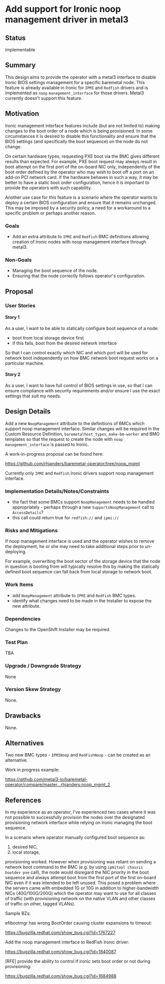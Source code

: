<!--
 This work is licensed under a Creative Commons Attribution 3.0
 Unported License.

 http://creativecommons.org/licenses/by/3.0/legalcode
-->

# Add support for Ironic noop management driver in metal3

## Status

implementable

## Summary

This design aims to provide the operator with a metal3 interface
to disable Ironic BIOS settings management for a specific baremetal node.
This feature is already available in Ironic for `IPMI` and `Redfish` drivers
and is implemented as `noop` `management_interface` for those drivers. Metal3
currently doesn't support this feature.

## Motivation

Ironic management interface features include (but are not limited to) making
changes to the boot order of a node which is being provisioned. In some
circumstances it is desired to disable this functionality and ensure that the
BIOS settings (and specifically the boot sequence) on the node do not change.

On certain hardware types, requesting PXE boot via the BMC gives different
results than expected. For example, PXE boot request may always result in boot
attempt on the first port of the on-board NIC only, independently of the boot
order defined by the operator who may wish to boot off a port on an add-on PCI
network card. If the hardware behaves in such a way, it may be better to have
a static boot order configuration, hence it is important to provide the
operators with such capability.

Another use case for this feature is a scenario where the operator wants to
deploy a certain BIOS configuration and ensure that it remains unchanged.
This may be imposed by a security policy, a need for a workaround to
a specific problem or perhaps another reason.

### Goals

- Add an extra attribute to `IPMI` and `Redfish` BMC definitions allowing
creation of Ironic nodes with noop management interface through metal3.

### Non-Goals

- Managing the boot sequence of the node.
- Ensuring that the node correctly follows operator's configuration.

## Proposal

### User Stories

#### Story 1

As a user, I want to be able to statically configure boot sequence of a node:

- boot from local storage device first
- if this fails, boot from the desired network interface

So that I can control exactly which NIC and which port will be used for
network boot independently on how BMC network boot request works on
a particular machine.

#### Story 2

As a user, I want to have full control of BIOS settings in use, so that I can
ensure compliance with security requirements and/or ensure I use the exact
settings that suit my needs.

## Design Details

Add a new `NoopManagement` attribute to the definitions of BMCs which support
noop management interface. Similar changes will be required in the Custom
Resource Definition, `baremetalhost_types`, `make-bm-worker` and BMO
templates so that the request to create the node with `noop`
`management_interface` is passed to Ironic.

A work-in-progress proposal can be found here:

https://github.com/rhjanders/baremetal-operator/tree/noop_mgmt

Currently only `IPMI` and `Redfish` Ironic drivers support noop management
interface.

### Implementation Details/Notes/Constraints

- the fact that some BMCs support `NoopManagement` needs to be handled
  appropriately - perhaps through a new `SupportsNoopManagement` call
  to `AccessDetails`?
- this call could return true for `redfish://` and `ipmi://`


### Risks and Mitigations

If noop management interface is used and the operator wishes to remove the
deployment, he or she may need to take additional steps prior to un-deploying.

For example, overwriting the boot sector of the storage device that the node in
question is booting from will typically resolve this by making the statically
defined boot sequence can fall back from local storage to network boot.

### Work Items

* add `NoopManagement` attribute to `IPMI` and `RedFish` BMC types.
* identify what changes need to be made in the Installer to expose the new attribute.

### Dependencies

Changes to the OpenShift Installer may be required.

### Test Plan

TBA

### Upgrade / Downgrade Strategy

None

### Version Skew Strategy

None.

## Drawbacks

None.

## Alternatives

Two new BMC types  - `IPMINoop` and `RedFishNoop` - can be created as an alternative.

Work in progress example: 

https://github.com/metal3-io/baremetal-operator/compare/master...rhjanders:noop_mgmt_2

## References

In my experience as an operator, I've experienced two cases where it was not
possible to successfully provision the nodes over the designated provisioning
network interface while relying on Ironic managing the boot sequence.

In a scenario where operator manually configured boot sequence as:

1) desired NIC,
2) local storage,

provisioning worked. However when provisioning was reliant
on sending a network boot command to the BMC (e.g. by using `ipmitool chassis
bootdev pxe` call), the node would disregard the NIC priority in the boot
sequence and always attempt boot from the first port of the first on-board
NIC even if it was intended to be left unused. This posed a problem where
the servers came with embedded 1G or 10G in addition to higher-bandwidth
NICs (40G/100G/200G) which the operator may want to use for all classes of
traffic (with provisioning network on the native VLAN and other classes of
traffic on other, tagged VLANs).

Sample BZs:

efibootmgr has wrong BootOrder causing cluster expansions to timeout:

https://bugzilla.redhat.com/show_bug.cgi?id=1767227

Add the noop management interface to RedFish Ironic driver:

https://bugzilla.redhat.com/show_bug.cgi?id=1840087

[RFE] provide the ability to control if ironic sets boot order or not during provisioning:

https://bugzilla.redhat.com/show_bug.cgi?id=1684988
